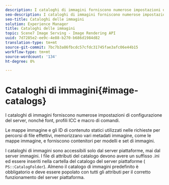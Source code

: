 ```yaml
---
description: I cataloghi di immagini forniscono numerose impostazioni di configurazione del server, nonché font, profili ICC e macro di comandi.
seo-description: I cataloghi di immagini forniscono numerose impostazioni di configurazione del server, nonché font, profili ICC e macro di comandi.
seo-title: Cataloghi delle immagini
solution: Experience Manager
title: Cataloghi delle immagini
topic: Scene7 Image Serving - Image Rendering API
uuid: 7d7285e2-ee9c-4e88-b270-b686d1984d82
translation-type: tm+mt
source-git-commit: 7bc7b3a86fbcdc57cfdc31745fae3afc06e44b15
workflow-type: tm+mt
source-wordcount: '134'
ht-degree: 0%

---
```



# Cataloghi di immagini{#image-catalogs}

I cataloghi di immagini forniscono numerose impostazioni di configurazione del server, nonché font, profili ICC e macro di comandi.

Le mappe immagine e gli ID di contenuto statici utilizzati nelle richieste per percorsi di file effettivi, memorizzano vari metadati immagine, come le mappe immagine, e forniscono contenitori per modelli e set di immagini.

I cataloghi di immagini sono accessibili solo dal server piattaforme, mai dal server immagini. I file di attributi del catalogo devono avere un suffisso .ini ed essere inseriti nella cartella del catalogo del server piattaforme ( `PS::CatalogFolder`). Almeno il catalogo di immagini predefinito è obbligatorio e deve essere popolato con tutti gli attributi per il corretto funzionamento del server piattaforma.
